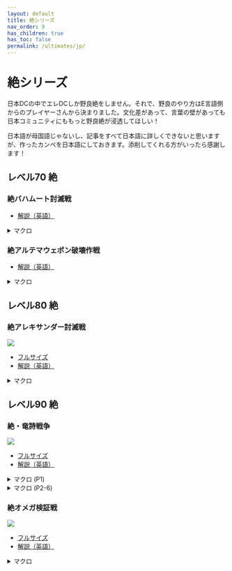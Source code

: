 ```yaml
---
layout: default
title: 絶シリーズ
nav_order: 9
has_children: true
has_toc: false
permalink: /ultimates/jp/
---
```


# 絶シリーズ

日本DCの中でエレDCしか野良絶をしません。それで、野良のやり方はE言語側からのプレイヤーさんから決まりました。文化差があって、言葉の壁があっても日本コミュニティにももっと野良絶が浸透してほしい！

日本語が母国語じゃないし、記事をすべて日本語に詳しくできないと思いますが、作ったカンペを日本語にしておきます。添削してくれる方がいったら感謝します！

## レベル70 絶

### 絶バハムート討滅戦

- [解説（英語）](ucob/index.en.md)

<details markdown=block>
<summary>マクロ</summary>

```
{% include_relative ucob/macros/ucob.jp.txt %}
```

</details>

### 絶アルテマウェポン破壊作戦

- [解説（英語）](uwu/index.en.md)

<details markdown=block>
<summary>マクロ</summary>

```
{% include_relative uwu/macros/uwu.jp.txt %}
```

</details>

## レベル80 絶

### 絶アレキサンダー討滅戦

![]({{site.baseurl}}/assets/images/ultimates/tea/tea_cheatsheet_jp.jpg)
- [フルサイズ]({{site.baseurl}}/assets/images/ultimates/tea/tea_cheatsheet_jp.jpg)
- [解説（英語）](tea/index.en.md)

<details markdown=block>
<summary>マクロ</summary>

```
{% include_relative tea/macros/tea.jp.txt %}
```

</details>

## レベル90 絶

### 絶・竜詩戦争

![]({{site.baseurl}}/assets/images/ultimates/dsr/dsr_cheatsheet_jp.jpg)
- [フルサイズ]({{site.baseurl}}/assets/images/ultimates/dsr/dsr_cheatsheet_jp.jpg)
- [解説（英語）](dsr/index.en.md)

<details markdown=block>
<summary>マクロ (P1)</summary>

```
{% include_relative dsr/macros/dsr_1.jp.txt %}
```

</details>

<details markdown=block>
<summary>マクロ (P2-6)</summary>

```
{% include_relative dsr/macros/dsr_2.jp.txt %}
```

</details>

### 絶オメガ検証戦

![]({{site.baseurl}}/assets/images/ultimates/top/top_cheatsheet_jp.jpg)
- [フルサイズ]({{site.baseurl}}/assets/images/ultimates/top/top_cheatsheet_jp.jpg)
- [解説（英語）](top/index.en.md)

<details markdown=block>
<summary>マクロ</summary>

```
{% include_relative top/macros/top.jp.txt %}
```

</details>